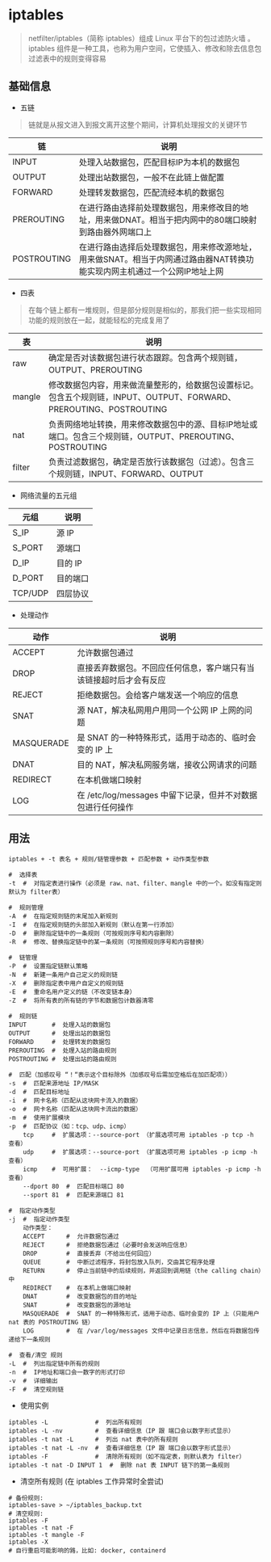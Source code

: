 # iptables

> netfilter/iptables（简称 iptables）组成 Linux 平台下的包过滤防火墙 。iptables 组件是一种工具，也称为用户空间，它使插入、修改和除去信息包过滤表中的规则变得容易

## 基础信息

- 五链
> 链就是从报文进入到报文离开这整个期间，计算机处理报文的关键环节

| 链           | 说明                                                                |
|-------------|-------------------------------------------------------------------|
| INPUT       | 处理入站数据包，匹配目标IP为本机的数据包                                             |
| OUTPUT      | 处理出站数据包，一般不在此链上做配置                                                |
| FORWARD     | 处理转发数据包，匹配流经本机的数据包                                                |
| PREROUTING  | 在进行路由选择前处理数据包，用来修改目的地址，用来做DNAT。相当于把内网中的80端口映射到路由器外网端口上            |
| POSTROUTING | 在进行路由选择后处理数据包，用来修改源地址，用来做SNAT。相当于内网通过路由器NAT转换功能实现内网主机通过一个公网IP地址上网 |

- 四表

> 在每个链上都有一堆规则，但是部分规则是相似的，那我们把一些实现相同功能的规则放在一起，就能轻松的完成复用了

| 表      | 说明                                                                            |
|--------|-------------------------------------------------------------------------------|
| raw    | 确定是否对该数据包进行状态跟踪。包含两个规则链，OUTPUT、PREROUTING                                     |
| mangle | 修改数据包内容，用来做流量整形的，给数据包设置标记。包含五个规则链，INPUT、OUTPUT、FORWARD、PREROUTING、POSTROUTING |
| nat    | 负责网络地址转换，用来修改数据包中的源、目标IP地址或端口。包含三个规则链，OUTPUT、PREROUTING、POSTROUTING           |
| filter | 负责过滤数据包，确定是否放行该数据包（过滤）。包含三个规则链，INPUT、FORWARD、OUTPUT                           |


- 网络流量的五元组

| 元组      | 说明    |
|---------|-------|
| S_IP    | 源 IP  |
| S_PORT  | 源端口   |
| D_IP    | 目的 IP |
| D_PORT  | 目的端口  |
| TCP/UDP | 四层协议  |


- 处理动作

| 动作         | 说明                                      |
|------------|-----------------------------------------|
| ACCEPT     | 允许数据包通过                                 |
| DROP       | 直接丢弃数据包。不回应任何信息，客户端只有当该链接超时后才会有反应       |
| REJECT     | 拒绝数据包。会给客户端发送一个响应的信息                    |
| SNAT       | 源 NAT，解决私网用户用同一个公网 IP 上网的问题             |
| MASQUERADE | 是 SNAT 的一种特殊形式，适用于动态的、临时会变的 IP 上        |
| DNAT       | 目的 NAT，解决私网服务端，接收公网请求的问题                |
| REDIRECT   | 在本机做端口映射                                |
| LOG        | 在 /etc/log/messages 中留下记录，但并不对数据包进行任何操作 |


## 用法

```shell
iptables + -t 表名 + 规则/链管理参数 + 匹配参数 + 动作类型参数
```

```shell
#  选择表
-t  #  对指定表进行操作（必须是 raw、nat、filter、mangle 中的一个。如没有指定则默认为 filter表）

#  规则管理
-A  #  在指定规则链的末尾加入新规则
-I  #  在指定规则链的头部加入新规则（默认在第一行添加）
-D  #  删除指定链中的一条规则（可按规则序号和内容删除）
-R  #  修改、替换指定链中的某一条规则（可按照规则序号和内容替换）

#  链管理
-P  #  设置指定链默认策略
-N  #  新建一条用户自己定义的规则链
-X  #  删除指定表中用户自定义的规则链
-E  #  重命名用户定义的链（不改变链本身）
-Z  #  将所有表的所有链的字节和数据包计数器清零

#  规则链
INPUT       #  处理入站的数据包
OUTPUT      #  处理出站的数据包
FORWARD     #  处理转发的数据包
PREROUTING  #  处理入站的路由规则
POSTROUTING #  处理出站的路由规则

#  匹配（加感叹号 “！“表示这个目标除外（加感叹号后需加空格后在加匹配项））
-s  #  匹配来源地址 IP/MASK
-d  #  匹配目标地址
-i  #  网卡名称（匹配从这块网卡流入的数据）
-o  #  网卡名称（匹配从这块网卡流出的数据）
-m  #  使用扩展模块
-p  #  匹配协议（如：tcp、udp、icmp）
    tcp     #  扩展选项：--source-port （扩展选项可用 iptables -p tcp -h 查看）
    udp     #  扩展选项：--source-port （扩展选项可用 iptables -p icmp -h 查看）
    icmp    #  可用扩展：  --icmp-type  （可用扩展可用 iptables -p icmp -h 查看）
    --dport 80  #  匹配目标端口 80
    --sport 81  #  匹配来源端口 81

#  指定动作类型
-j  #  指定动作类型
    动作类型：
    ACCEPT      #  允许数据包通过
    REJECT      #  拒绝数据包通过（必要时会发送响应信息）
    DROP        #  直接丢弃（不给出任何回应）
    QUEUE       #  中断过滤程序，将封包放入队列，交由其它程序处理
    RETURN      #  停止当前链中的后续规则，并返回到调用链（the calling chain）中
    REDIRECT    #  在本机上做端口映射
    DNAT        #  改变数据包的目的地址
    SNAT        #  改变数据包的源地址
    MASQUERADE  #  SNAT 的一种特殊形式，适用于动态、临时会变的 IP 上（只能用户 nat 表的 POSTROUTING 链）
    LOG         #  在 /var/log/messages 文件中记录日志信息，然后在将数据包传递给下一条规则

#  查看/清空 规则
-L  #  列出指定链中所有的规则
-n  #  IP地址和端口会一数字的形式打印
-v  #  详细输出
-F  #  清空规则链
```

- 使用实例

```shell
iptables -L             #  列出所有规则
iptables -L -nv         #  查看详细信息（IP 跟 端口会以数字形式显示）
iptables -t nat -L      #  列出 nat 表中的所有规则
iptables -t nat -L -nv  #  查看详细信息（IP 跟 端口会以数字形式显示）
iptables -F             #  清除所有规则（如不指定表，则默认表为 filter）
iptables -t nat -D INPUT 1  #  删除 nat 表 INPUT 链下的第一条规则
```

- 清空所有规则 (在 iptables 工作异常时全尝试)
```shell
# 备份规则:
iptables-save > ~/iptables_backup.txt
# 清空规则:
iptables -F
iptables -t nat -F
iptables -t mangle -F
iptables -X
# 自行重启可能影响的嗠，比如: docker, containerd
```
